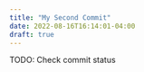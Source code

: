 ```yaml
---
title: "My Second Commit"
date: 2022-08-16T16:14:01-04:00
draft: true
---
```


TODO: Check commit status
